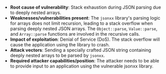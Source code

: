 - **Root cause of vulnerability**: Stack exhaustion during JSON parsing due to deeply nested arrays.
- **Weaknesses/vulnerabilities present**: The `jsonxx` library's parsing logic for arrays does not limit recursion, leading to a stack overflow when parsing deeply nested JSON arrays. The `Object::parse`, `Value::parse`, and `Array::parse` functions are involved in the recursive calls.
- **Impact of exploitation**: Denial of Service (DoS). The stack overflow will cause the application using the library to crash.
- **Attack vectors**: Sending a specially crafted JSON string containing deeply nested arrays to be parsed by `jsonxx`.
- **Required attacker capabilities/position**: The attacker needs to be able to provide input to an application using the vulnerable jsonxx library.